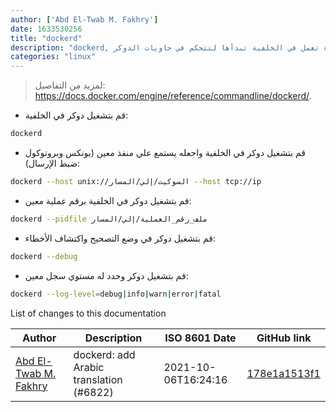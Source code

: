 ```yaml
---
author: ['Abd El-Twab M. Fakhry']
date: 1633530256
title: "dockerd"
description: "dockerd, هي عملية مستمرة تعمل في الخلفية تبدأها لتتحكم في حاويات الدوكر."
categories: "linux"
---
```

> لمزيد من التفاصيل: <https://docs.docker.com/engine/reference/commandline/dockerd/>.

- قم بتشغيل دوكر في الخلفية:

```bash
dockerd
```

- قم بتشغيل دوكر في الخلفية واجعله يستمع علي منفذ معين (يونكس وبروتوكول ضبط الإرسال):

```bash
dockerd --host unix://السوكيت/إلي/المسار --host tcp://ip
```

- قم بتشغيل دوكر في الخلفية برقم عملية معين:

```bash
dockerd --pidfile ملف_رقم_العملية/إلي/المسار
```

- قم بتشغيل دوكر في وضع التصحيح واكتشاف الأخطاء:

```bash
dockerd --debug
```

- قم بتشغيل دوكر وحدد له مستوي سجل معين:

```bash
dockerd --log-level=debug|info|warn|error|fatal
```
List of changes to this documentation


Author | Description | ISO 8601 Date | GitHub link
------|-----|-----|-----
[Abd El-Twab M. Fakhry](mailto:55063723+AbdeltwabMF@users.noreply.github.com) | dockerd: add Arabic translation (#6822) | 2021-10-06T16:24:16 | [178e1a1513f1](https://github.com/tldr-pages/tldr/commit/178e1a1513f1bb9660a39b6d9c09906fec52d3e5)

